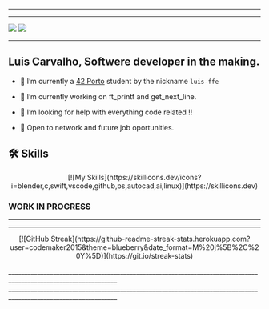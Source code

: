 ----------------------------------------------------------------------------------------------------------------
________________________________________________________________________________________________________________

<a href = "carvalho96filipe@gmail.com"><img src="https://img.shields.io/badge/-Gmail-%23333?style=for-the-badge&logo=gmail&logoColor=white" target="_blank"></a>
                                                                       <a href="https://www.linkedin.com/in/luis-filipe-f-1018ba139/" target="_blank"><img src="https://img.shields.io/badge/-LinkedIn-%230077B5?style=for-the-badge&logo=linkedin&logoColor=white" target="_blank"></a> 

________________________________________________________________________________________________________________

## **Luis Carvalho**, Softwere developer in the making.


- 🌱 I’m currently a [42 Porto](https://www.42porto.com/) student by the nickname `luis-ffe`


- 🔭 I’m currently working on ft_printf and get_next_line.
- 🤔 I’m looking for help with everything code related !!
- 💬 Open to network and future job oportunities.

  
<!-- Usefull links for me and you.
LINKED IN !          https://www.linkedin.com/in/luis-filipe-f-1018ba139/

HERE     https://dev.to/arnabdeypolimi/some-useful-resources-for-github-readme-122c
         https://codemaker2016.medium.com/tips-and-tricks-to-create-an-awesome-github-profile-readme-ce3825a355c7
-->

## 🛠️ Skills

<p align="center">
[![My Skills](https://skillicons.dev/icons?i=blender,c,swift,vscode,github,ps,autocad,ai,linux)](https://skillicons.dev)
</p>



### **WORK IN PROGRESS**

________________________________________________________________________________________________________________
________________________________________________________________________________________________________________
<p align="center">
  [![GitHub Streak](https://github-readme-streak-stats.herokuapp.com?user=codemaker2015&theme=blueberry&date_format=M%20j%5B%2C%20Y%5D)](https://git.io/streak-stats)
  </p>
________________________________________________________________________________________________________________
________________________________________________________________________________________________________________
